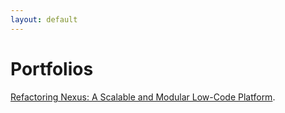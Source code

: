 ```yaml
---
layout: default
---
```


# Portfolios

[Refactoring Nexus: A Scalable and Modular Low-Code Platform](./nexure-lowcode-engine.html).

